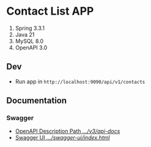 # Contact List APP

1. Spring 3.3.1
2. Java 21
3. MySQL 8.0
4. OpenAPI 3.0

## Dev

- Run app in `http://localhost:9090/api/v1/contacts`

## Documentation

### Swagger

* [OpenAPI Description Path _.../v3/api-docs_](http://localhost:9090/api/v3/api-docs)
* [Swagger UI _.../swagger-ui/index.html_](http://localhost:9090/api/swagger-ui/index.html)
